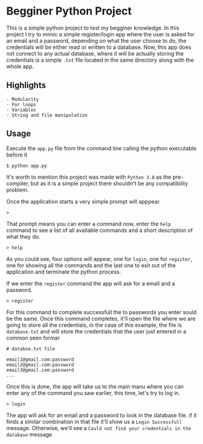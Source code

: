 # Begginer Python Project

This is a simple python project to test my begginer knowledge. In this project I try to mimic a simple register/login app where the user is asked for an email and
a password, depending on what the user choose to do, the credentials will be either read or written to a database. Now, this app does not connect to any actual
database, where it will be actually storing the credentials is a simple `.txt` file located in the same directory along with the whole app. 

## Highlights

	- Modularity
	- For loops
	- Variables
	- String and file manipulation

## Usage

Execute the `app.py` file from the command line calling the python executable before it
```
$ python app.py
```

It's worth to mention this project was made with `Python 3.8` as the pre-compiler, but as it is a simple project there shouldn't be any compatibility problem.

Once the application starts a very simple prompt will apppear.
```
>
```

That prompt means you can enter a command now, enter the `help` command to see a list of all available commands and a short description of what they do.
``` 
> help
```


As you could see, four options will appear, one for `login`, one for `register`, one for showing all the commands and the last one to exit out of the application and terminate the python process.

If we enter the `register` command the app will ask for a email and a password.
```
> register
```

For this command to complete successfull the to passwords you enter sould be the same.
Once this command completes, it'll open the file where we are going to store all the credentials, in the case of this example, the file is `database.txt` and will store the credentials that the user just entered in a common seen formar
```
# databse.txt file

email1@gmail.com:password
email2@gmail.com:password
email3@gmail.com:password
...

```

Once this is done, the app will take us to the main manu where you can enter any of the command you saw earlier, this time, let's try to log in.
```
> login
```

The app will ask for an email and a password to look in the database file. if it finds a similar combination in that file it'll show us a `Login Successfull` message.
Otherwise, we'll see a `Could not find your credentials in the database` message

